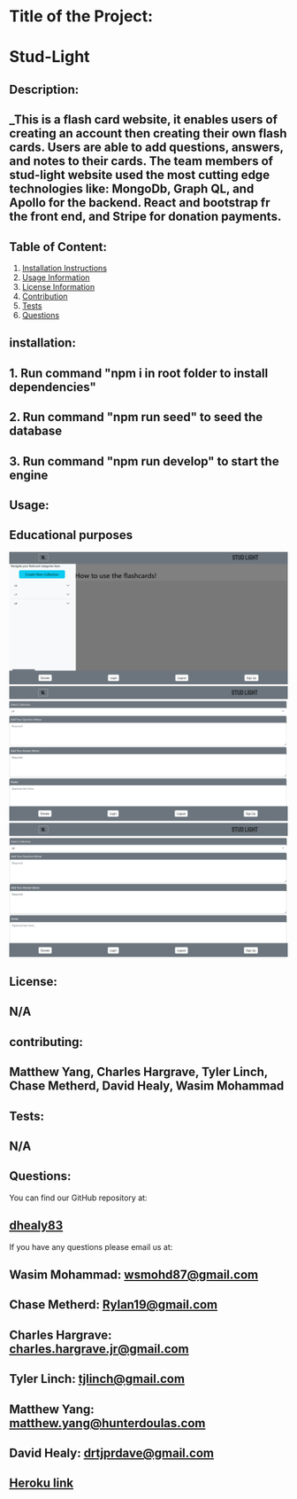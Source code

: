 # Title of the Project:

# Stud-Light

## Description:

## \_This is a flash card website, it enables users of creating an account then creating their own flash cards. Users are able to add questions, answers, and notes to their cards. The team members of stud-light website used the most cutting edge technologies like: MongoDb, Graph QL, and Apollo for the backend. React and bootstrap fr the front end, and Stripe for donation payments.

## Table of Content:

1. [Installation Instructions](#installation)
2. [Usage Information](#usage)
3. [License Information](#License)
4. [Contribution](#contributing)
5. [Tests](#tests)
6. [Questions](#questions)

## installation:

## 1. Run command "npm i in root folder to install dependencies"

## 2. Run command "npm run seed" to seed the database

## 3. Run command "npm run develop" to start the engine

## Usage:

## Educational purposes

![Home Page Image](client/public/Home.png)
![AddCard Page Image](client/public/AddCard.png)
![Q/A Page Image](client/public/Q-A-Notes.png)

## License:

## N/A

## contributing:

## Matthew Yang, Charles Hargrave, Tyler Linch, Chase Metherd, David Healy, Wasim Mohammad

## Tests:

## N/A

## Questions:

You can find our GitHub repository at:

## [dhealy83](https://github.com/dhealy83)

If you have any questions please email us at:

## Wasim Mohammad: wsmohd87@gmail.com

## Chase Metherd: Rylan19@gmail.com

## Charles Hargrave: charles.hargrave.jr@gmail.com

## Tyler Linch: tjlinch@gmail.com

## Matthew Yang: matthew.yang@hunterdoulas.com

## David Healy: drtjprdave@gmail.com

## [Heroku link](https://stud-lite.herokuapp.com/)
